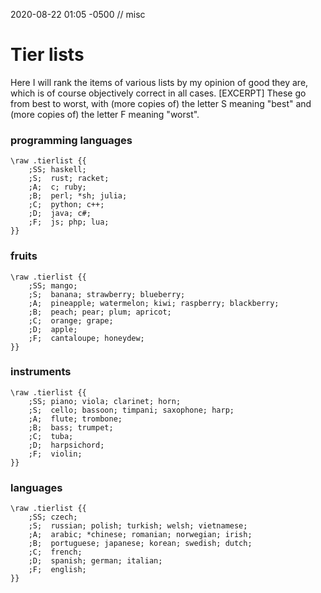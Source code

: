 2020-08-22 01:05 -0500 // misc

# Tier lists

Here I will rank the items of various lists by my opinion of good they are,
which is of course objectively correct in all cases. [EXCERPT]
These go from best to worst,
with (more copies of) the letter S meaning "best"
and (more copies of) the letter F meaning "worst".

### programming languages

    \raw .tierlist {{
        ;SS; haskell;
        ;S;  rust; racket;
        ;A;  c; ruby;
        ;B;  perl; *sh; julia;
        ;C;  python; c++;
        ;D;  java; c#;
        ;F;  js; php; lua;
    }}

### fruits

    \raw .tierlist {{
        ;SS; mango;
        ;S;  banana; strawberry; blueberry;
        ;A;  pineapple; watermelon; kiwi; raspberry; blackberry;
        ;B;  peach; pear; plum; apricot;
        ;C;  orange; grape;
        ;D;  apple;
        ;F;  cantaloupe; honeydew;
    }}

### instruments

    \raw .tierlist {{
        ;SS; piano; viola; clarinet; horn;
        ;S;  cello; bassoon; timpani; saxophone; harp;
        ;A;  flute; trombone;
        ;B;  bass; trumpet;
        ;C;  tuba;
        ;D;  harpsichord;
        ;F;  violin;
    }}

### languages

    \raw .tierlist {{
        ;SS; czech;
        ;S;  russian; polish; turkish; welsh; vietnamese;
        ;A;  arabic; *chinese; romanian; norwegian; irish;
        ;B;  portuguese; japanese; korean; swedish; dutch;
        ;C;  french;
        ;D;  spanish; german; italian;
        ;F;  english;
    }}
